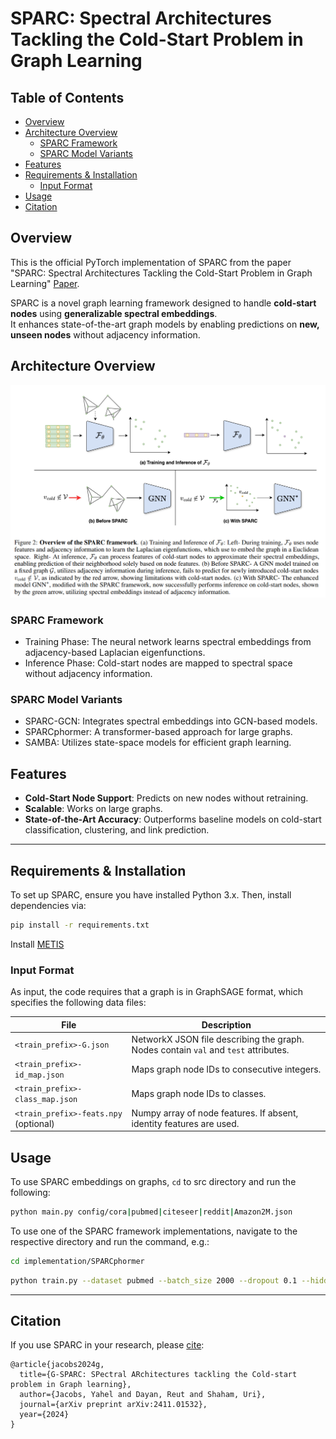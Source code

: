# SPARC: Spectral Architectures Tackling the Cold-Start Problem in Graph Learning

## Table of Contents
- [Overview](#overview)
- [Architecture Overview](#architecture-overview)
  - [SPARC Framework](#sparc-framework)
  - [SPARC Model Variants](#sparc-model-variants)
- [Features](#features)
- [Requirements & Installation](#requirements--installation)
  - [Input Format](#input-format)
- [Usage](#usage)
- [Citation](#citation)

## Overview
This is the official PyTorch implementation of SPARC from the paper "SPARC: Spectral Architectures Tackling the Cold-Start Problem in Graph Learning" [Paper](https://arxiv.org/abs/2411.01532).

SPARC is a novel graph learning framework designed to handle **cold-start nodes** using **generalizable spectral embeddings**.  
It enhances state-of-the-art graph models by enabling predictions on **new, unseen nodes** without adjacency information.

## Architecture Overview

![SPARC Architecture](./figures/SPARC_framework_caption.png)

### SPARC Framework
- Training Phase: The neural network learns spectral embeddings from adjacency-based Laplacian eigenfunctions.
- Inference Phase: Cold-start nodes are mapped to spectral space without adjacency information.

### SPARC Model Variants
- SPARC-GCN: Integrates spectral embeddings into GCN-based models.
- SPARCphormer: A transformer-based approach for large graphs.
- SAMBA: Utilizes state-space models for efficient graph learning.

## Features
- **Cold-Start Node Support**: Predicts on new nodes without retraining.
- **Scalable**: Works on large graphs.
- **State-of-the-Art Accuracy**: Outperforms baseline models on cold-start classification, clustering, and link prediction.

---

## Requirements & Installation

To set up SPARC, ensure you have installed Python 3.x. Then, install dependencies via:

```bash
pip install -r requirements.txt
```
Install [METIS](https://stackoverflow.com/questions/54326406/how-to-install-metis-library-for-python)

### Input Format
As input, the code requires that a graph is in GraphSAGE format, which specifies the following data files:

| File | Description |
|------|------------|
| `<train_prefix>-G.json` | NetworkX JSON file describing the graph. Nodes contain `val` and `test` attributes. |
| `<train_prefix>-id_map.json` | Maps graph node IDs to consecutive integers. |
| `<train_prefix>-class_map.json` | Maps graph node IDs to classes. |
| `<train_prefix>-feats.npy` (optional) | Numpy array of node features. If absent, identity features are used. |

## Usage

To use SPARC embeddings on graphs, `cd` to src directory and run the following:

```bash
python main.py config/cora|pubmed|citeseer|reddit|Amazon2M.json
```

To use one of the SPARC framework implementations, navigate to the respective directory and run the command, e.g.:
```bash
cd implementation/SPARCphormer
```

```bash
python train.py --dataset pubmed --batch_size 2000 --dropout 0.1 --hidden_dim 512 --hops 10  --n_heads 8 --n_layers 1 --peak_lr 0.001  --weight_decay=1e-05
```
---

## Citation

If you use SPARC in your research, please [cite](https://doi.org/10.48550/arXiv.2411.01532):

```
@article{jacobs2024g,
  title={G-SPARC: SPectral ARchitectures tackling the Cold-start problem in Graph learning},
  author={Jacobs, Yahel and Dayan, Reut and Shaham, Uri},
  journal={arXiv preprint arXiv:2411.01532},
  year={2024}
}
```